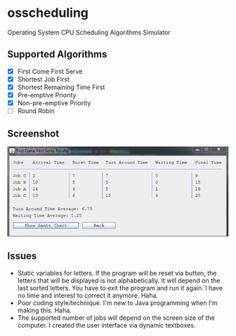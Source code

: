 # osscheduling
Operating System CPU Scheduling Algorithms Simulator

## Supported Algorithms
- [x] First Come First Serve
- [x] Shortest Job First
- [x] Shortest Remaining Time First
- [x] Pre-emptive Priority
- [x] Non-pre-emptive Priority
- [ ] Round Robin

## Screenshot
![alt tag](https://github.com/kurlp00/osscheduling/blob/master/screencap/Capture.PNG)

## Issues
- Static variables for letters. If the program will be reset via button, the letters that will be displayed is not alphabetically. It will depend on the last sorted letters. You have to exit the program and run it again. I have no time and interest to correct it anymore. Haha.
- Poor coding style/technique. I'm new to Java programming when I'm making this. Haha.
- The supported number of jobs will depend on the screen size of the computer. I created the user interface via dynamic textboxes.
